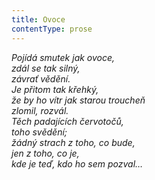 ```yaml
---
title: Ovoce
contentType: prose
---
```


<section>

_Pojídá smutek jak ovoce,  
zdál se tak silný,  
závrať vědění.  
Je přitom tak křehký,  
že by ho vítr jak starou troucheň  
zlomil, rozvál.  
Těch padajících červotočů,  
toho svědění;  
žádný strach z toho, co bude,  
jen z toho, co je,  
kde je teď, kdo ho sem pozval…_

</section>
